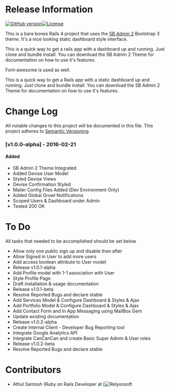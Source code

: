 # Release Information

[![GitHub version](https://badge.fury.io/gh/anik3tra0%2Fsb-admin-2-rails-ready.svg)](https://badge.fury.io/gh/anik3tra0%2Fsb-admin-2-rails-ready)[![License](http://img.shields.io/:license-mit-blue.svg?style=flat-square)](http://anik3tra0.mit-license.org)

This is a bare bones Rails 4 project that uses the [SB Admin 2](http://startbootstrap.com/template-overviews/sb-admin-2/) Bootstrap 3 theme. It's a nice looking static dashboard style interface. 

This is a quick way to get a rails app with a dashboard up and running. Just clone and bundle install. You can download the SB Admin 2 Theme for documentation on how to use it's features.

Font-awesome is used as well.

This is a quick way to get a Rails app with a static dashboard up and running. Just clone and bundle install. You can download the SB Admin 2 Theme for documentation on how to use it's features.

# Change Log
All notable changes to this project will be documented in this file.
This project adheres to [Semantic Versioning](http://semver.org/).

### [v1.0.0-alpha] - 2016-02-21
#### Added

- SB Admin 2 Theme Integrated
- Added Devise User Model
- Styled Devise Views
- Devise Confirmation Styled
- Mailer Config Files Added (Dev Environment Only)
- Added Global Growl Notifications
- Scoped Users & Dashboard under Admin
- Tested 200 OK

# To Do
All tasks that needed to be accomplished should be set below

- Allow only one public sign up and disable then after
- Allow Signed in User to add more users
- Add access boolean attribute to User model
- Release v1.0.1-alpha
- Add Profile model with 1-1 association with User 
- Style Profile Page
- Draft installation & usage documentation
- Release v1.0.1-beta
- Resolve Reported Bugs and declare stable
- Add Services Model & Configure Dashboard & Styles & Ajax
- Add Portfolio Model & Configure Dashboard & Styles & Ajax
- Add Contact Form and In App Messaging using MailBox Gem
- Update existing documentation
- Release v1.0.2-alpha
- Create Internal Client - Developer Bug Reporting tool
- Integrate Google Analytics API
- Integrate CanCanCan and create Basic Super Admin & User roles
- Release v1.0.2-beta
- Resolve Reported Bugs and declare stable

# Contributors
- Athul Santosh (Ruby on Rails Developer at [![Relyonsoft](http://relyonsoft.com/])